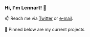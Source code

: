 ### Hi, I'm Lennart! 👋

📫 Reach me via [Twitter](https://twitter.com/l_oelschlaeger) or [e-mail](mailto:oelschlaeger.lennart@gmail.com).

🔭 Pinned below are my current projects.
